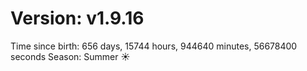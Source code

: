# Version: v1.9.16
Time since birth: 656 days, 15744 hours, 944640 minutes, 56678400 seconds
Season: Summer ☀️
